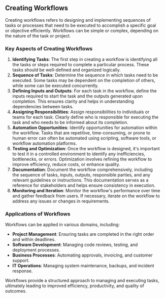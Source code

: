 ## Creating Workflows

Creating workflows refers to designing and implementing sequences of tasks or processes that need to be executed to accomplish a specific goal or objective efficiently. Workflows can be simple or complex, depending on the nature of the task or project.

### Key Aspects of Creating Workflows

1. **Identifying Tasks**: The first step in creating a workflow is identifying all the tasks or steps required to complete a particular process. These tasks should be well-defined and organized logically.
2. **Sequence of Tasks**: Determine the sequence in which tasks need to be executed. Some tasks may be dependent on the completion of others, while some can be executed concurrently.
3. **Defining Inputs and Outputs**: For each task in the workflow, define the inputs required to start the task and the outputs generated upon completion. This ensures clarity and helps in understanding dependencies between tasks.
4. **Assigning Responsibilities**: Assign responsibilities to individuals or teams for each task. Clearly define who is responsible for executing the task and who needs to be informed about its completion.
5. **Automation Opportunities**: Identify opportunities for automation within the workflow. Tasks that are repetitive, time-consuming, or prone to human error can often be automated using scripting, software tools, or workflow automation platforms.
6. **Testing and Optimization**: Once the workflow is designed, it's important to test it in a controlled environment to identify any inefficiencies, bottlenecks, or errors. Optimization involves refining the workflow to improve efficiency, reduce costs, or enhance quality.
7. **Documentation**: Document the workflow comprehensively, including the sequence of tasks, inputs, outputs, responsible parties, and any relevant guidelines or instructions. This documentation serves as a reference for stakeholders and helps ensure consistency in execution.
8. **Monitoring and Iteration**: Monitor the workflow's performance over time and gather feedback from users. If necessary, iterate on the workflow to address any issues or changes in requirements.

### Applications of Workflows

Workflows can be applied in various domains, including:

- **Project Management**: Ensuring tasks are completed in the right order and within deadlines.
- **Software Development**: Managing code reviews, testing, and deployment processes.
- **Business Processes**: Automating approvals, invoicing, and customer support.
- **IT Operations**: Managing system maintenance, backups, and incident response.

Workflows provide a structured approach to managing and executing tasks, ultimately leading to improved efficiency, productivity, and quality of outcomes.
